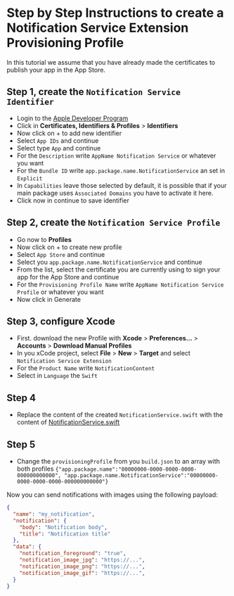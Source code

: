 # Step by Step Instructions to create a Notification Service Extension Provisioning Profile

In this tutorial we assume that you have already made the certificates to publish your app in the App Store.

## Step 1, create the `Notification Service Identifier`

 - Login to the [Apple Developer Program](https://developer.apple.com/account)  
 - Click in **Certificates, Identifiers & Profiles** > **Identifiers**
 - Now click on + to add new identifier
 - Select `App IDs` and continue
 - Select type `App` and continue
 - For the `Description` write `AppName Notification Service` or whatever you want
 - For the `Bundle ID` write `app.package.name.NotificationService` an set in `Explicit`
 - In `Capabilities` leave those selected by default, it is possible that if your main package uses `Associated Domains` you have to activate it here.
 - Click now in continue to save identifier

## Step 2, create the `Notification Service Profile`

 - Go now to **Profiles**
 - Now click on + to create new profile
 - Select `App Store` and continue
 - Select you `app.package.name.NotificationService` and continue
 - From the list, select the certificate you are currently using to sign your app for the App Store and continue
 - For the `Provisioning Profile Name` write `AppName Notification Service Profile` or whatever you want
 - Now click in Generate

## Step 3, configure Xcode

- First. download the new Profile with **Xcode** > **Preferences...** > **Accounts** > **Download Manual Profiles**
- In you xCode project, select **File** > **New** > **Target** and select `Notification Service Extension`
- For the `Product Name` write `NotificationContent`
- Select in `Language` the `Swift`

## Step 4

- Replace the content of the created `NotificationService.swift` with the content of [NotificationService.swift](NotificationService.swift)

## Step 5

- Change the `provisioningProfile` from you `build.json` to an array with both profiles `{"app.package.name":"00000000-0000-0000-0000-000000000000", "app.package.name.NotificationService":"00000000-0000-0000-0000-000000000000"}`

Now you can send notifications with images using the following payload:

``` json
{
  "name": "my_notification",
  "notification": {
    "body": "Notification body",
    "title": "Notification title"
  },
  "data": {
    "notification_foreground": "true",
    "notification_image_jpg": "https://...",
    "notification_image_png": "https://...",
    "notification_image_gif": "https://...",
  }
}
```